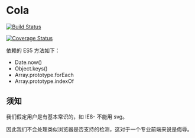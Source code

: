 # Cola

[![Build Status](https://travis-ci.org/musicode/cola.svg?branch=master)](https://travis-ci.org/musicode/cola)

[![Coverage Status](https://coveralls.io/repos/github/musicode/cola/badge.svg)](https://coveralls.io/github/musicode/cola)

依赖的 ES5 方法如下：

* Date.now()
* Object.keys()
* Array.prototype.forEach
* Array.prototype.indexOf

## 须知

我们假定用户是有基本常识的，如 IE8- 不能用 svg。

因此我们不会处理类似浏览器是否支持的检测，这对于一个专业前端来说是侮辱。

